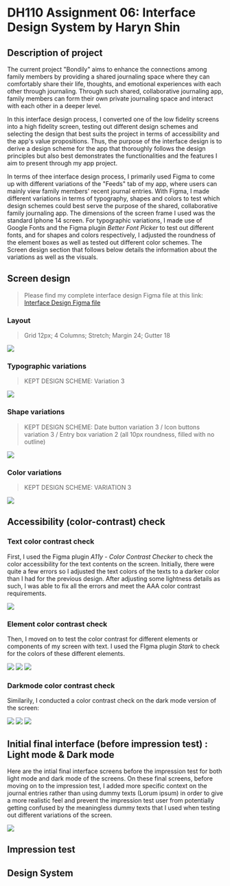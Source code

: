 # DH110 Assignment 06: Interface Design System by Haryn Shin
## Description of project
The current project "Bondily" aims to enhance the connections among family members by providing a shared journaling space where they can comfortably share their life, thoughts, and emotional experiences with each other through journaling. Through such shared, collaborative journaling app, family members can form their own private journaling space and interact with each other in a deeper level.

In this interface design process, I converted one of the low fidelity screens into a high fidelity screen, testing out different design schemes and selecting the design that best suits the project in terms of accessibility and the app's value propositions. Thus, the purpose of the interface design is to derive a design scheme for the app that thoroughly follows the design principles but also best demonstrates the functionalities and the features I aim to present through my app project. 

In terms of thee interface design process, I primarily used Figma to come up with different variations of the "Feeds" tab of my app, where users can mainly view family members' recent journal entries. With Figma, I made different variations in terms of typography, shapes and colors to test which design schemes could best serve the purpose of the shared, collaborative family journaling app. The dimensions of the screen frame I used was the standard Iphone 14 screen. For typographic variations, I made use of Google Fonts and the Figma plugin _Better Font Picker_ to test out different fonts, and for shapes and colors respectively, I adjusted the roundness of the element boxes as well as tested out different color schemes. The Screen design section that follows below details the information about the variations as well as the visuals. 

## Screen design
>Please find my complete interface design Figma file at this link: [Interface Design Figma file](https://www.figma.com/file/4twDn9DJpKNgK0MMNSx9Yk/dh110-assignment-6?type=design&node-id=0%3A1&t=4YT8UTI12ZmR2NCn-1)

### Layout
>Grid 12px; 4 Columns; Stretch; Margin 24; Gutter 18

![](screen_layout.png)

### Typographic variations
>KEPT DESIGN SCHEME: Variation 3

![](typography.svg)

### Shape variations
>KEPT DESIGN SCHEME: Date button variation 3 / Icon buttons variation 3 / Entry box variation 2 (all 10px roundness, filled with no outline)

![](shape-variations.svg)

### Color variations
>KEPT DESIGN SCHEME: VARIATION 3

![](color-variations.svg)

## Accessibility (color-contrast) check
### Text color contrast check 
First, I used the Figma plugin _A11y - Color Contrast Checker_ to check the color accessibility for the text contents on the screen. Initially, there were quite a few errors so I adjusted the text colors of the texts to a darker color than I had for the previous design. After adjusting some lightness details as such, I was able to fix all the errors and meet the AAA color contrast requirements.

![](text-ccc.png)

### Element color contrast check
Then, I moved on to test the color contrast for different elements or components of my screen with text. I used the FIgma plugin _Stark_ to check for the colors of these different elements. 

![](element-ccc1.png)
![](element-ccc2.png)
![](element-ccc3.png)

### Darkmode color contrast check
Similarily, I conducted a color contrast check on the dark mode version of the screen:

![](dm_test1.png)
![](dm_test2.png)
![](dm_test3.png)

## Initial final interface (before impression test) : Light mode & Dark mode
Here are the intial final interface screens before the impression test for both light mode and dark mode of the screens. On these final screens, before moving on to the impression test, I added more specific context on the journal entries rather than using dummy texts (Lorum ipsum) in order to give a more realistic feel and prevent the impression test user from potentially getting confused by the meaningless dummy texts that I used when testing out different variations of the screen. 

![](initial_final.svg)


## Impression test
## Design System


